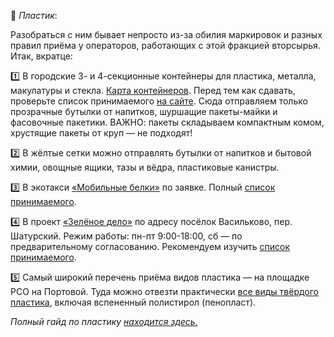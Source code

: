 🍼 *Пластик*:

Разобраться с ним бывает непросто из-за обилия маркировок и разных правил приёма у операторов, работающих с этой фракцией вторсырья. Итак, вкратце:

1️⃣ В городские 3- и 4-секционные контейнеры для пластика, металла, макулатуры и стекла. [Карта контейнеров](https://new.esoo39.ru/%d1%80%d1%81%d0%be/).
Перед тем как сдавать, проверьте список принимаемого [на сайте](https://new.esoo39.ru/рсо). Сюда отправляем только прозрачные бутылки от напитков, шуршащие пакеты-майки и фасовочные пакетики. ВАЖНО: пакеты складываем компактным комом, хрустящие пакеты от круп — не подходят!

2️⃣ В жёлтые сетки можно отправлять бутылки от напитков и бытовой химии, овощные ящики, тазы и вёдра, пластиковые канистры.

3️⃣ В экотакси [«Мобильные белки»](https://belki39.ru/) по заявке. Полный [список принимаемого](https://belki39.ru/assets/files/belki-list.pdf).

4️⃣ В проект [«Зелёное дело»](https://про.зеленоедело.рф) по адресу посёлок Васильково, пер. Шатурский. Режим работы: пн-пт 9:00-18:00, сб — по предварительному согласованию. Рекомендуем изучить [список принимаемого](https://xn--n1abd.xn--d1abaabh3aeoke.xn--p1ai/recycle/plastic/).

5️⃣ Самый широкий перечень приёма видов пластика — на площадке РСО на Портовой. Туда можно отвезти практически [все виды твёрдого пластика](https://t.me/ecoklgd/1199), включая вспененный полистирол \(пенопласт\).

*Полный гайд по пластику [находится здесь.](https://ecoklgd.notion.site/625f4a289fe7489cae6d9bb9533b5969)*
